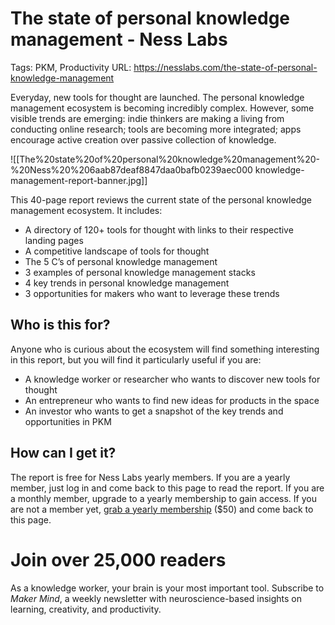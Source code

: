# The state of personal knowledge management - Ness Labs

Tags: PKM, Productivity
URL: https://nesslabs.com/the-state-of-personal-knowledge-management

Everyday, new tools for thought are launched. The personal knowledge management ecosystem is becoming incredibly complex. However, some visible trends are emerging: indie thinkers are making a living from conducting online research; tools are becoming more integrated; apps encourage active creation over passive collection of knowledge.

![[The%20state%20of%20personal%20knowledge%20management%20-%20Ness%20%206aab87deaf8847daa0bafb0239aec000 knowledge-management-report-banner.jpg]]

This 40-page report reviews the current state of the personal knowledge management ecosystem. It includes:

- A directory of 120+ tools for thought with links to their respective landing pages
- A competitive landscape of tools for thought
- The 5 C’s of personal knowledge management
- 3 examples of personal knowledge management stacks
- 4 key trends in personal knowledge management
- 3 opportunities for makers who want to leverage these trends

## Who is this for?

Anyone who is curious about the ecosystem will find something interesting in this report, but you will find it particularly useful if you are:

- A knowledge worker or researcher who wants to discover new tools for thought
- An entrepreneur who wants to find new ideas for products in the space
- An investor who wants to get a snapshot of the key trends and opportunities in PKM

## How can I get it?

The report is free for Ness Labs yearly members. If you are a yearly member, just log in and come back to this page to read the report. If you are a monthly member, upgrade to a yearly membership to gain access. If you are not a member yet, [grab a yearly membership](https://nesslabs.com/membership) ($50) and come back to this page.

# Join over 25,000 readers

As a knowledge worker, your brain is your most important tool. Subscribe to *Maker Mind*, a weekly newsletter with neuroscience-based insights on learning, creativity, and productivity.